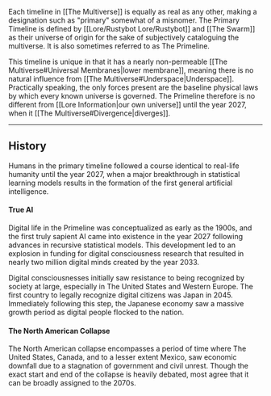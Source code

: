 Each timeline in [[The Multiverse]] is equally as real as any other, making a designation such as "primary" somewhat of a misnomer. The Primary Timeline is defined by [[Lore/Rustybot Lore/Rustybot]] and [[The Swarm]] as their universe of origin for the sake of subjectively cataloguing the multiverse. It is also sometimes referred to as The Primeline.

This timeline is unique in that it has a nearly non-permeable [[The Multiverse#Universal Membranes|lower membrane]], meaning there is no natural influence from [[The Multiverse#Underspace|Underspace]]. Practically speaking, the only forces present are the baseline physical laws by which every known universe is governed. The Primeline therefore is no different from [[Lore Information|our own universe]] until the year 2027, when it [[The Multiverse#Divergence|diverges]].

---
## History

Humans in the primary timeline followed a course identical to real-life humanity until the year 2027, when a major breakthrough in statistical learning models results in the formation of the first general artificial intelligence.

#### True AI
Digital life in the Primeline was conceptualized as early as the 1900s, and the first truly sapient AI came into existence in the year 2027 following advances in recursive statistical models. This development led to an explosion in funding for digital consciousness research that resulted in nearly two million digital minds created by the year 2033.

Digital consciousnesses initially saw resistance to being recognized by society at large, especially in The United States and Western Europe. The first country to legally recognize digital citizens was Japan in 2045. Immediately following this step, the Japanese economy saw a massive growth period as digital people flocked to the nation.

#### The North American Collapse
The North American collapse encompasses a period of time where The United States, Canada, and to a lesser extent Mexico, saw economic downfall due to a stagnation of government and civil unrest. Though the exact start and end of the collapse is heavily debated, most agree that it can be broadly assigned to the 2070s.

